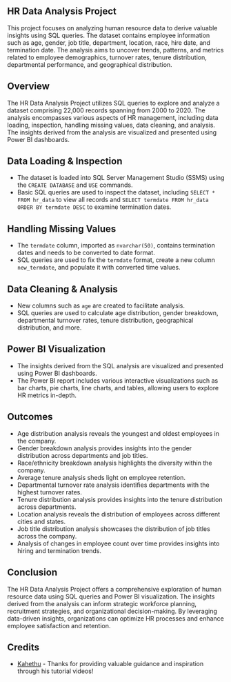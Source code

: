 ## HR Data Analysis Project

This project focuses on analyzing human resource data to derive valuable insights using SQL queries. The dataset contains employee information such as age, gender, job title, department, location, race, hire date, and termination date. The analysis aims to uncover trends, patterns, and metrics related to employee demographics, turnover rates, tenure distribution, departmental performance, and geographical distribution.

## Overview

The HR Data Analysis Project utilizes SQL queries to explore and analyze a dataset comprising 22,000 records spanning from 2000 to 2020. The analysis encompasses various aspects of HR management, including data loading, inspection, handling missing values, data cleaning, and analysis. The insights derived from the analysis are visualized and presented using Power BI dashboards.

## Data Loading & Inspection

- The dataset is loaded into SQL Server Management Studio (SSMS) using the `CREATE DATABASE` and `USE` commands.
- Basic SQL queries are used to inspect the dataset, including `SELECT * FROM hr_data` to view all records and `SELECT termdate FROM hr_data ORDER BY termdate DESC` to examine termination dates.

## Handling Missing Values

- The `termdate` column, imported as `nvarchar(50)`, contains termination dates and needs to be converted to date format.
- SQL queries are used to fix the `termdate` format, create a new column `new_termdate`, and populate it with converted time values.

## Data Cleaning & Analysis

- New columns such as `age` are created to facilitate analysis.
- SQL queries are used to calculate age distribution, gender breakdown, departmental turnover rates, tenure distribution, geographical distribution, and more.

## Power BI Visualization

- The insights derived from the SQL analysis are visualized and presented using Power BI dashboards.
- The Power BI report includes various interactive visualizations such as bar charts, pie charts, line charts, and tables, allowing users to explore HR metrics in-depth.

## Outcomes

- Age distribution analysis reveals the youngest and oldest employees in the company.
- Gender breakdown analysis provides insights into the gender distribution across departments and job titles.
- Race/ethnicity breakdown analysis highlights the diversity within the company.
- Average tenure analysis sheds light on employee retention.
- Departmental turnover rate analysis identifies departments with the highest turnover rates.
- Tenure distribution analysis provides insights into the tenure distribution across departments.
- Location analysis reveals the distribution of employees across different cities and states.
- Job title distribution analysis showcases the distribution of job titles across the company.
- Analysis of changes in employee count over time provides insights into hiring and termination trends.

## Conclusion

The HR Data Analysis Project offers a comprehensive exploration of human resource data using SQL queries and Power BI visualization. The insights derived from the analysis can inform strategic workforce planning, recruitment strategies, and organizational decision-making. By leveraging data-driven insights, organizations can optimize HR processes and enhance employee satisfaction and retention.

## Credits

- [Kahethu](https://www.youtube.com/watch?v=4yn7iUJnJtE) - Thanks for providing valuable guidance and inspiration through his tutorial videos!

